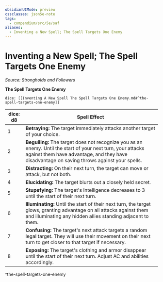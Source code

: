 ```yaml
---
obsidianUIMode: preview
cssclasses: json5e-note
tags:
  - compendium/src/5e/saf
aliases:
  - Inventing a New Spell; The Spell Targets One Enemy
---
```

# Inventing a New Spell; The Spell Targets One Enemy
*Source: Strongholds and Followers* 

**The Spell Targets One Enemy**

`dice: [[Inventing A New Spell The Spell Targets One Enemy.md#^the-spell-targets-one-enemy]]`

| dice: d8 | Spell Effect |
|----------|--------------|
| 1 | **Betraying:** The target immediately attacks another target of your choice. |
| 2 | **Beguiling:** The target does not recognize you as an enemy. Until the start of your next turn, your attacks against them have advantage, and they have disadvantage on saving throws against your spells. |
| 3 | **Distracting:** On their next turn, the target can move or attack, but not both. |
| 4 | **Elucidating:** The target blurts out a closely held secret. |
| 5 | **Stupefying:** The target's Intelligence decreases to 3 until the start of their next turn. |
| 6 | **Illuminating:** Until the start of their next turn, the target glows, granting advantage on all attacks against them and illuminating any hidden allies standing adjacent to them. |
| 7 | **Confusing:** The target's next attack targets a random legal target. They will use their movement on their next turn to get closer to that target if necessary. |
| 8 | **Exposing:** The target's clothing and armor disappear until the start of their next turn. Adjust AC and abilities accordingly. |
^the-spell-targets-one-enemy
